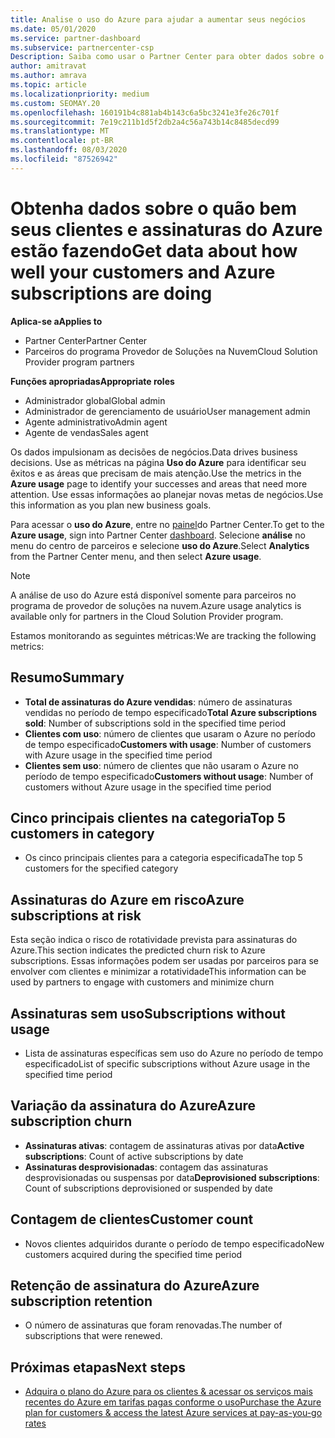 ```yaml
---
title: Analise o uso do Azure para ajudar a aumentar seus negócios
ms.date: 05/01/2020
ms.service: partner-dashboard
ms.subservice: partnercenter-csp
Description: Saiba como usar o Partner Center para obter dados sobre o uso de assinaturas do Azure de seus clientes.
author: amitravat
ms.author: amrava
ms.topic: article
ms.localizationpriority: medium
ms.custom: SEOMAY.20
ms.openlocfilehash: 160191b4c881ab4b143c6a5bc3241e3fe26c701f
ms.sourcegitcommit: 7e19c211b1d5f2db2a4c56a743b14c8485decd99
ms.translationtype: MT
ms.contentlocale: pt-BR
ms.lasthandoff: 08/03/2020
ms.locfileid: "87526942"
---
```

# <a name="get-data-about-how-well-your-customers-and-azure-subscriptions-are-doing"></a><span data-ttu-id="e6824-103">Obtenha dados sobre o quão bem seus clientes e assinaturas do Azure estão fazendo</span><span class="sxs-lookup"><span data-stu-id="e6824-103">Get data about how well your customers and Azure subscriptions are doing</span></span>

<span data-ttu-id="e6824-104">**Aplica-se a**</span><span class="sxs-lookup"><span data-stu-id="e6824-104">**Applies to**</span></span>

- <span data-ttu-id="e6824-105">Partner Center</span><span class="sxs-lookup"><span data-stu-id="e6824-105">Partner Center</span></span>
- <span data-ttu-id="e6824-106">Parceiros do programa Provedor de Soluções na Nuvem</span><span class="sxs-lookup"><span data-stu-id="e6824-106">Cloud Solution Provider program partners</span></span>

<span data-ttu-id="e6824-107">**Funções apropriadas**</span><span class="sxs-lookup"><span data-stu-id="e6824-107">**Appropriate roles**</span></span>

- <span data-ttu-id="e6824-108">Administrador global</span><span class="sxs-lookup"><span data-stu-id="e6824-108">Global admin</span></span>
- <span data-ttu-id="e6824-109">Administrador de gerenciamento de usuário</span><span class="sxs-lookup"><span data-stu-id="e6824-109">User management admin</span></span>
- <span data-ttu-id="e6824-110">Agente administrativo</span><span class="sxs-lookup"><span data-stu-id="e6824-110">Admin agent</span></span>
- <span data-ttu-id="e6824-111">Agente de vendas</span><span class="sxs-lookup"><span data-stu-id="e6824-111">Sales agent</span></span>

<span data-ttu-id="e6824-112">Os dados impulsionam as decisões de negócios.</span><span class="sxs-lookup"><span data-stu-id="e6824-112">Data drives business decisions.</span></span> <span data-ttu-id="e6824-113">Use as métricas na página **Uso do Azure** para identificar seu êxitos e as áreas que precisam de mais atenção.</span><span class="sxs-lookup"><span data-stu-id="e6824-113">Use the metrics in the **Azure usage** page to identify your successes and areas that need more attention.</span></span> <span data-ttu-id="e6824-114">Use essas informações ao planejar novas metas de negócios.</span><span class="sxs-lookup"><span data-stu-id="e6824-114">Use this information as you plan new business goals.</span></span>

<span data-ttu-id="e6824-115">Para acessar o **uso do Azure**, entre no [painel](https:/partner.microsoft.com/dashboard)do Partner Center.</span><span class="sxs-lookup"><span data-stu-id="e6824-115">To get to the **Azure usage**, sign into Partner Center [dashboard](https:/partner.microsoft.com/dashboard).</span></span> <span data-ttu-id="e6824-116">Selecione **análise** no menu do centro de parceiros e selecione **uso do Azure**.</span><span class="sxs-lookup"><span data-stu-id="e6824-116">Select **Analytics** from the Partner Center menu, and then select **Azure usage**.</span></span>

> [!NOTE]
> <span data-ttu-id="e6824-117">A análise de uso do Azure está disponível somente para parceiros no programa de provedor de soluções na nuvem.</span><span class="sxs-lookup"><span data-stu-id="e6824-117">Azure usage analytics is available only for partners in the Cloud Solution Provider program.</span></span>

<span data-ttu-id="e6824-118">Estamos monitorando as seguintes métricas:</span><span class="sxs-lookup"><span data-stu-id="e6824-118">We are tracking the following metrics:</span></span>

## <a name="summary"></a><span data-ttu-id="e6824-119">Resumo</span><span class="sxs-lookup"><span data-stu-id="e6824-119">Summary</span></span>

- <span data-ttu-id="e6824-120">**Total de assinaturas do Azure vendidas**: número de assinaturas vendidas no período de tempo especificado</span><span class="sxs-lookup"><span data-stu-id="e6824-120">**Total Azure subscriptions sold**: Number of subscriptions sold in the specified time period</span></span>  
- <span data-ttu-id="e6824-121">**Clientes com uso**: número de clientes que usaram o Azure no período de tempo especificado</span><span class="sxs-lookup"><span data-stu-id="e6824-121">**Customers with usage**: Number of customers with Azure usage in the specified time period</span></span>  
- <span data-ttu-id="e6824-122">**Clientes sem uso**: número de clientes que não usaram o Azure no período de tempo especificado</span><span class="sxs-lookup"><span data-stu-id="e6824-122">**Customers without usage**: Number of customers without Azure usage in the specified time period</span></span>  

## <a name="top-5-customers-in-category"></a><span data-ttu-id="e6824-123">Cinco principais clientes na categoria</span><span class="sxs-lookup"><span data-stu-id="e6824-123">Top 5 customers in category</span></span>

- <span data-ttu-id="e6824-124">Os cinco principais clientes para a categoria especificada</span><span class="sxs-lookup"><span data-stu-id="e6824-124">The top 5 customers for the specified category</span></span>  

## <a name="azure-subscriptions-at-risk"></a><span data-ttu-id="e6824-125">Assinaturas do Azure em risco</span><span class="sxs-lookup"><span data-stu-id="e6824-125">Azure subscriptions at risk</span></span>

<span data-ttu-id="e6824-126">Esta seção indica o risco de rotatividade prevista para assinaturas do Azure.</span><span class="sxs-lookup"><span data-stu-id="e6824-126">This section indicates the predicted churn risk to Azure subscriptions.</span></span> <span data-ttu-id="e6824-127">Essas informações podem ser usadas por parceiros para se envolver com clientes e minimizar a rotatividade</span><span class="sxs-lookup"><span data-stu-id="e6824-127">This information can be used by partners to engage with customers and minimize churn</span></span>

## <a name="subscriptions-without-usage"></a><span data-ttu-id="e6824-128">Assinaturas sem uso</span><span class="sxs-lookup"><span data-stu-id="e6824-128">Subscriptions without usage</span></span>

- <span data-ttu-id="e6824-129">Lista de assinaturas específicas sem uso do Azure no período de tempo especificado</span><span class="sxs-lookup"><span data-stu-id="e6824-129">List of specific subscriptions without Azure usage in the specified time period</span></span>  

## <a name="azure-subscription-churn"></a><span data-ttu-id="e6824-130">Variação da assinatura do Azure</span><span class="sxs-lookup"><span data-stu-id="e6824-130">Azure subscription churn</span></span>

- <span data-ttu-id="e6824-131">**Assinaturas ativas**: contagem de assinaturas ativas por data</span><span class="sxs-lookup"><span data-stu-id="e6824-131">**Active subscriptions**: Count of active subscriptions by date</span></span>  
- <span data-ttu-id="e6824-132">**Assinaturas desprovisionadas**: contagem das assinaturas desprovisionadas ou suspensas por data</span><span class="sxs-lookup"><span data-stu-id="e6824-132">**Deprovisioned subscriptions**: Count of subscriptions deprovisioned or suspended by date</span></span>  

## <a name="customer-count"></a><span data-ttu-id="e6824-133">Contagem de clientes</span><span class="sxs-lookup"><span data-stu-id="e6824-133">Customer count</span></span>

- <span data-ttu-id="e6824-134">Novos clientes adquiridos durante o período de tempo especificado</span><span class="sxs-lookup"><span data-stu-id="e6824-134">New customers acquired during the specified time period</span></span>  

## <a name="azure-subscription-retention"></a><span data-ttu-id="e6824-135">Retenção de assinatura do Azure</span><span class="sxs-lookup"><span data-stu-id="e6824-135">Azure subscription retention</span></span>

- <span data-ttu-id="e6824-136">O número de assinaturas que foram renovadas.</span><span class="sxs-lookup"><span data-stu-id="e6824-136">The number of subscriptions that were renewed.</span></span>

 ## <a name="next-steps"></a><span data-ttu-id="e6824-137">Próximas etapas</span><span class="sxs-lookup"><span data-stu-id="e6824-137">Next steps</span></span>

- [<span data-ttu-id="e6824-138">Adquira o plano do Azure para os clientes & acessar os serviços mais recentes do Azure em tarifas pagas conforme o uso</span><span class="sxs-lookup"><span data-stu-id="e6824-138">Purchase the Azure plan for customers & access the latest Azure services at pay-as-you-go rates</span></span>](purchase-azure-plan.md)

